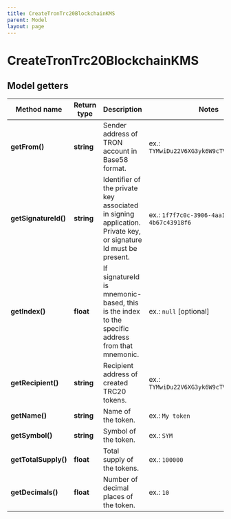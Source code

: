 ```yaml
---
title: CreateTronTrc20BlockchainKMS
parent: Model
layout: page
---
```


# CreateTronTrc20BlockchainKMS

## Model getters

Method name | Return type | Description | Notes
------------ | ------------- | ------------- | -------------
**getFrom()** | **string** | Sender address of TRON account in Base58 format. | ex.: `TYMwiDu22V6XG3yk6W9cTVBz48okKLRczh`
**getSignatureId()** | **string** | Identifier of the private key associated in signing application. Private key, or signature Id must be present. | ex.: `1f7f7c0c-3906-4aa1-9dfe-4b67c43918f6`
**getIndex()** | **float** | If signatureId is mnemonic-based, this is the index to the specific address from that mnemonic. | ex.: `null` [optional]
**getRecipient()** | **string** | Recipient address of created TRC20 tokens. | ex.: `TYMwiDu22V6XG3yk6W9cTVBz48okKLRczh`
**getName()** | **string** | Name of the token. | ex.: `My token`
**getSymbol()** | **string** | Symbol of the token. | ex.: `SYM`
**getTotalSupply()** | **float** | Total supply of the tokens. | ex.: `100000`
**getDecimals()** | **float** | Number of decimal places of the token. | ex.: `10`

